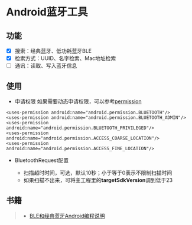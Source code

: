 # Android蓝牙工具

## 功能

- [x] 搜索：经典蓝牙、低功耗蓝牙BLE
- [x] 检索方式：UUID、名字检索、Mac地址检索
- [ ] 通讯：读取、写入蓝牙信息

## 使用

* 申请权限
如果需要动态申请权限，可以参考[permission][permission]
```
<uses-permission android:name="android.permission.BLUETOOTH"/>
<uses-permission android:name="android.permission.BLUETOOTH_ADMIN"/>
<uses-permission android:name="android.permission.BLUETOOTH_PRIVILEGED"/>
<uses-permission android:name="android.permission.ACCESS_COARSE_LOCATION"/>
<uses-permission android:name="android.permission.ACCESS_FINE_LOCATION"/>
```

* BluetoothRequest配置

    * 扫描超时时间，可选，默认10秒；小于等于0表示不限制扫描时间
    * 如果扫描不出来，可将主工程里的**targetSdkVersion**调到低于23

## 书籍

>- [BLE和经典蓝牙Android编程说明][BLE和经典蓝牙Android编程说明]


[permission]:https://github.com/VeiZhang/Permission
[BLE和经典蓝牙Android编程说明]:https://github.com/VeiZhang/BluetoothKit/blob/master/book/BLE%E5%92%8C%E7%BB%8F%E5%85%B8%E8%93%9D%E7%89%99Android%E7%BC%96%E7%A8%8B%E8%AF%B4%E6%98%8E.pdf